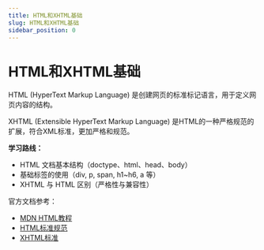 ```yaml
---
title: HTML和XHTML基础
slug: HTML和XHTML基础
sidebar_position: 0
---
```



# HTML和XHTML基础

HTML (HyperText Markup Language) 是创建网页的标准标记语言，用于定义网页内容的结构。

XHTML (Extensible HyperText Markup Language) 是HTML的一种严格规范的扩展，符合XML标准，更加严格和规范。

<b>学习路线：</b>

- HTML 文档基本结构（doctype、html、head、body）
- 基础标签的使用（div, p, span, h1~h6, a 等）
- XHTML 与 HTML 区别（严格性与兼容性）

官方文档参考：

- [MDN HTML教程](https://developer.mozilla.org/zh-CN/docs/Learn/Getting_started_with_the_web/HTML_basics)
- [HTML标准规范](https://html.spec.whatwg.org/multipage/)
- [XHTML标准](https://www.w3.org/TR/xhtml1/)

